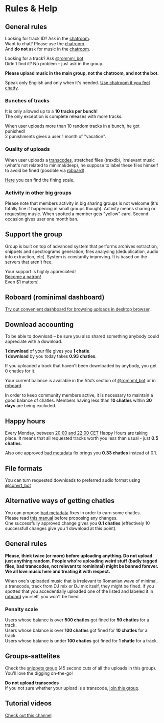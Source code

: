 # Rules & Help

## General rules

Looking for track ID? Ask in the [chatroom](https://t.me/romnml).  
Want to chat? Please use the [chatroom](https://t.me/romnml).  
And **do not** ask for music in the [chatroom](https://t.me/romnml).

Looking for a track? Ask [@romnml\_bot](https://t.me/romnml_bot)  
Didn't find it? No problem – just ask in the group.

**Please upload music in the main group, not the chatroom, and not the bot.**

Speak only English and only when it's needed. [Use chatroom if you feel chatty](https://t.me/romnml).

### Bunches of tracks

It is only allowed up to a **10 tracks per bunch**!  
The only exception is complete releases with more tracks.

When user uploads more than 10 random tracks in a bunch, he got punished!  
2 punishments gives a user 1 month of "vacation".

### Quality of uploads

When user uploads a [transcodes](https://bit.ly/2qyzphj), stretched files \(traxdb\), irrelevant music \(what's not related to minimal/deep\), he suppose to label these files himself to avoid be fined \(possible via [roboard](https://romnml.rv7.ru/)\).

[Here](./#penalty-scale) you can find the fining scale. 

### Activity in other big groups

Please note that members activity in big sharing groups is not welcome \(it's totally fine if happening in small groups though\). Activity means sharing or requesting music. When spotted a member gets "yellow" card. Second occasion gives user one month ban.

## Support the group

Group is built on top of advanced system that performs archives extraction, snippets and spectrograms generation, files analysing \(deduplication, audio info extraction, etc\). System is constantly improving. It is based on the servers that aren't free.

Your support is highly appreciated!  
[Become a patron!](https://patreon.com/rominimal)  
Even $1 matters!

## Roboard \(rominimal dashboard\)

[Try out convenient dashboard for browsing uploads in desktop browser](https://romnml.rv7.ru/).

## Download accounting

To be able to download – be sure you also shared something anybody could appreciate with a download.

**1 download** of your file gives you **1 chatle**.  
**1 download** by you today takes **0.93 chatles**.

If you uploaded a track that haven't been downloaded by anybody, you get 0 chatles for it.

Your current balance is available in the _Stats_ section of [@romnml\_bot](https://t.me/romnml_bot) or in [roboard](https://romnml.rv7.ru/).

In order to keep community members active, it is necessary to maintain a good balance of chatles. Members having less than **10 chatles** within **30 days** are being excluded.

## Happy hours

Every Monday, between [20:00 and 22:00 CET](https://www.google.com/search?q=20%3A00+CET) Happy Hours are taking place. It means that all requested tracks worth you less than usual - just **0.5 chatles**.

Also one approved [bad metadata](https://romnml.rv7.ru/?badTagged=true) fix brings you **0.33 chatles** instead of 0.1.

## File formats

You can turn requested downloads to preferred audio format using [@convrt\_bot](https://t.me/convrt_bot)

## Alternative ways of getting chatles

You can propose [bad metadata](https://romnml.rv7.ru/?badTagged=true) fixes in order to earn some chatles.  
Please read [this manual](how-to-fill-in-upload-with-correct-meta-data/) before proposing any changes.  
One successfully approved change gives you **0.1 chatles** \(effectively 10 successfull changes give you 1 download at this point\).

## General rules

**Please, think twice \(or more\) before uploading anything. Do not upload just anything random. People who're uploading weird stuff \(badly tagged files, bad transcodes, not relevant to rominimal\) might be banned forever. We all love music here and treating it with respect.**

When one's uploaded music that is irrelevant to Romanian wave of minimal, a transcode, track from DJ mix or DJ mix itself, they might be fined. If you spotted that you accedentially uploaded one of the listed and labeled it in [roboard](https://romnml.rv7.ru/) yourself, you won't be fined.

### Penalty scale

Users whose balance is over **500 chatles** got fined for **50 chatles** for a track.  
Users whose balance is over **100 chatles** got fined for **10 chatles** for a track.  
Users whose balance is under **100 chatles** got fined for **1 chatle** for a track.

## Groups-sattelites

Check the [snippets group](https://t.me/joinchat/ATDwrEYkooRWtBoXRRFp8Q) \(45 second cuts of all the uploads in this group\).  
You'll love the digging on-the-go!

**Do not upload transcodes**  
If you not sure whether your upload is a transcode, [join this group](https://t.me/joinchat/ATDwrFDxDvSammrC82ihrg).

## Tutorial videos

[Check out this channel](https://t.me/joinchat/AAAAAFdd1a1IiM9jHyWDsw)


